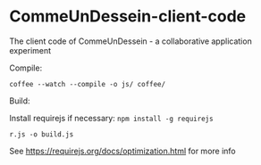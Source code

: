 # CommeUnDessein-client-code

The client code of CommeUnDessein - a collaborative application experiment

Compile: 

`coffee --watch --compile -o js/ coffee/`

Build:

Install requirejs if necessary: `npm install -g requirejs`

`r.js -o build.js`

See https://requirejs.org/docs/optimization.html for more info